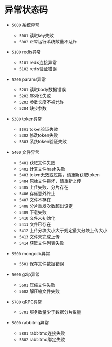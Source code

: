 # 异常状态码


- `5000` 系统异常  
  - `5001` 读取key失败
  - `5002` 正常运行系统数量不达标


- `5100` redis异常  
  - `5101` redis连接异常
  - `5102` redis验证错误  

  
- `5200` params异常  
  - `5201` 读取body数据错误 
  - `5202` 序列化失败
  - `5203` 参数长度不被允许
  - `5204` 缺少参数
  
  
- `5300` token异常
  - `5301` token验证失败  
  - `5302` 修改token失败
  - `5303` 系统token验证失败
  
  
- `5400` 文件异常
  - `5401` 获取文件失败
  - `5402` 计算文件hash失败
  - `5403` token无效或过期，请重新获取token
  - `5404` 原始文件损坏，请重新上传
  - `5405` 上传失败、分片存在
  - `5406` 存储意外终止
  - `5407` 文件不存在
  - `5408` 分片重发次数超出设定
  - `5409` 下载失败
  - `5410` 文件未初始化
  - `5411` 文件已存在
  - `5412` 上传分块大小大于规定最大分块上传大小
  - `5413` 文件未完成上传
  - `5414` 获取文件列表失败
  

- `5500` mongodb异常
  - `5501` 保存文件数据错误
  

- `5600` gzip异常
  - `5601` 压缩文件失败
  - `5602` 解压缩文件失败
  
- `5700` gRPC异常
  - `5701` 服务数量少于数据分片数量
  
- `5800` rabbitmq异常
  - `5801` rabbitmq连接失败
  - `5802` rabbitmq绑定失败
